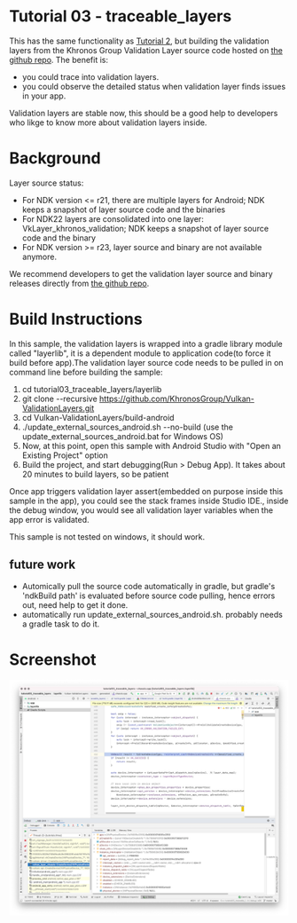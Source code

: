 # Tutorial 03 - traceable_layers
This has the same functionality as [Tutorial 2](../tutorial02_prebuild_layers), but building the validation layers
from the Khronos Group Validation Layer source code hosted on [the github repo](https://github.com/KhronosGroup/Vulkan-ValidationLayers.git).
The benefit is:
- you could trace into validation layers.
- you could observe the detailed status when validation layer finds issues in your app.

Validation layers are stable now, this should be a good help to developers who likge to know
more about validation layers inside.

# Background
Layer source status:
- For NDK version <= r21, there are multiple layers for Android; NDK keeps a snapshot of layer source code and the binaries
- For NDK22 layers are consolidated into one layer: VkLayer_khronos_validation; NDK keeps a snapshot of layer source code and the binary
- For NDK version >= r23, layer source and binary are not available anymore.

We recommend developers to get the validation layer source and binary releases directly from
[the github repo](https://github.com/KhronosGroup/Vulkan-ValidationLayers.git).


# Build Instructions
In this sample, the validation layers is wrapped into a gradle library module called "layerlib", it is a dependent module to application
code(to force it build before app).The validation layer source code needs to be pulled in on command line before building the sample:
1. cd tutorial03_traceable_layers/layerlib
2. git clone --recursive https://github.com/KhronosGroup/Vulkan-ValidationLayers.git
3. cd Vulkan-ValidationLayers/build-android
4. ./update_external_sources_android.sh --no-build
    (use the update_external_sources_android.bat for Windows OS)
5. Now, at this point, open this sample with Android Studio with "Open an Existing Project" option
6. Build the project, and start debugging(Run > Debug App). It takes about 20 minutes to build layers, so be patient

Once app triggers validation layer assert(embedded on purpose inside this sample in the app), you could see the stack frames
inside Studio IDE., inside the debug window, you would see all validation layer variables when the app error is validated.

This sample is not tested on windows, it should work.

## future work
- Automically pull the source code automatically in gradle, but gradle's 'ndkBuild path' is evaluated before source code pulling,
hence errors out, need help to get it done.
- automatically run update_external_sources_android.sh. probably needs a gradle task to do it.

# Screenshot
![screenshot](screenshot.png)

